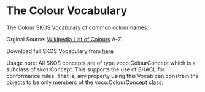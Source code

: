 # The Colour Vocabulary
The Colour SKOS Vocabulary of common colour names.

Orginal Source: [Wikipedia List of Colours](https://en.wikipedia.org/wiki/Lists_of_colors) A-Z.

Download full SKOS Vocabulary from [here](colour.ttl)

Usage note: All SKOS concepts are of type voco:ColourConcept which is a subclass of skos:Concept. This supports the use of SHACL for conformance rules. That is, any property using this Vocab can constrain the objects to be only members of the voco:ColourConcept class.